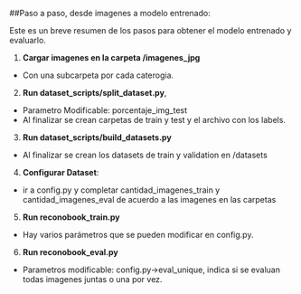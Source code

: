 ##Paso a paso, desde imagenes a modelo entrenado:

Este es un breve resumen de los pasos para obtener el modelo entrenado y evaluarlo.

1. **Cargar imagenes en la carpeta /imagenes_jpg**
  - Con una subcarpeta por cada caterogia.
2. **Run dataset_scripts/split_dataset.py**,
  - Parametro Modificable: porcentaje_img_test
  - Al finalizar se crean carpetas de train y test y el archivo con los labels.
3. **Run dataset_scripts/build_datasets.py**
  - Al finalizar se crean los datasets de train y validation en /datasets
4. **Configurar Dataset**:
  - ir a config.py y completar cantidad_imagenes_train y cantidad_imagenes_eval de acuerdo a las imagenes en las carpetas
5. **Run reconobook_train.py**
  - Hay varios parámetros que se pueden modificar en config.py.
6. **Run reconobook_eval.py**
  - Parametros modificable: config.py->eval_unique, indica si se evaluan todas imagenes juntas o una por vez.